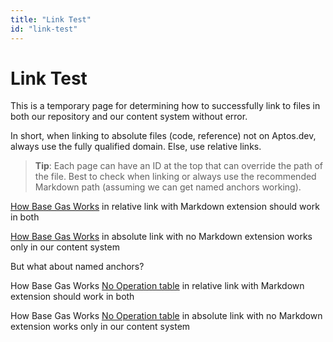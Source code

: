 ```yaml
---
title: "Link Test"
id: "link-test"
---
```


# Link Test

This is a temporary page for determining how to successfully link to files in both our repository and our content system without error.

In short, when linking to absolute files (code, reference) not on Aptos.dev, always use the fully qualified domain.
Else, use relative links.

> **Tip**: Each page can have an ID at the top that can override the path of the file. Best to check when linking or always use the recommended Markdown path (assuming we can get named anchors working).

[How Base Gas Works](../../../../concepts/base-gas.md) in relative link with Markdown extension should work in both

[How Base Gas Works](/concepts/base-gas) in absolute link with no Markdown extension works only in our content system

But what about named anchors?

How Base Gas Works [No Operation table](../../../../concepts/base-gas.md#no-operation) in relative link with Markdown extension should work in both

How Base Gas Works [No Operation table](/concepts/base-gas#no-operation) in absolute link with no Markdown extension works only in our content system